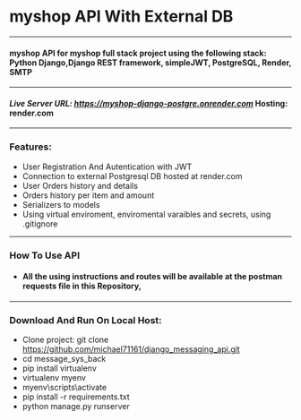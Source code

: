 # myshop API With External DB



****************************************************************
#### myshop API for myshop full stack project using the following stack: Python Django,Django REST framework, simpleJWT, PostgreSQL, Render, SMTP
*************************************************************
#### ***Live Server URL:  https://myshop-django-postgre.onrender.com***     Hosting: render.com


************************************************
### Features:
- User Registration And Autentication with JWT
- Connection to external Postgresql DB hosted at render.com
- User Orders history and details
- Orders history per item and amount 
- Serializers to models
- Using virtual enviroment, enviromental varaibles and secrets, using 
  .gitignore 



**************************************************
### How To Use API 
- #### All the using instructions and routes will be available at the postman requests file in this Repository,


**************************************************


### Download And Run On Local Host:
- Clone project: git clone https://github.com/michael71161/django_messaging_api.git
- cd message_sys_back
- pip install virtualenv
- virtualenv myenv
- myenv\scripts\activate
- pip install -r requirements.txt
- python manage.py runserver 